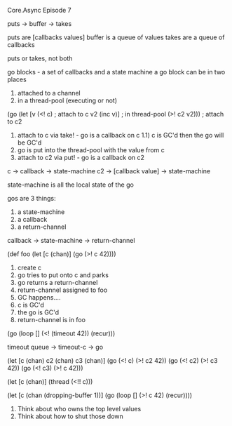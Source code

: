 Core.Async Episode 7


puts -> buffer -> takes

puts are [callbacks values]
buffer is a queue of values
takes are a queue of callbacks

puts or takes, not both


go blocks - a set of callbacks and a state machine
a go block can be in two places
1) attached to a channel
2) in a thread-pool (executing or not)


(go (let [v (<! c)      ; attach to c
          v2 (inc v)]   ; in thread-pool
     (>! c2 v2)))       ; attach to c2

1) attach to c via take! - go is a callback on c
1.1) c is GC'd then the go will be GC'd
2) go is put into the thread-pool with the value from c
3) attach to c2 via put! - go is a callback on c2


c -> callback -> state-machine
c2 -> [callback value] -> state-machine

state-machine is all the local state of the go

gos are 3 things:
1) a state-machine
2) a callback
3) a return-channel

callback -> state-machine -> return-channel

(def foo (let [c (chan)]
           (go (>! c 42))))

1) create c
2) go tries to put onto c and parks
3) go returns a return-channel
4) return-channel assigned to foo
5) GC happens....
6) c is GC'd
7) the go is GC'd
8) return-channel is in foo


(go (loop []
      (<! (timeout 42))
      (recur)))

timeout queue -> timeout-c -> go


(let [c (chan)
      c2 (chan)
      c3 (chan)]
 (go (<! c)
     (>! c2 42))
 (go (<! c2)
     (>! c3 42))
 (go (<! c3)
     (>! c 42)))


 (let [c (chan)]
   (thread (<!! c)))



 (let [c (chan (dropping-buffer 1))]
   (go (loop []
          (>! c 42)
          (recur))))





 1) Think about who owns the top level values
 2) Think about how to shut those down





